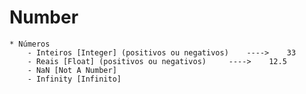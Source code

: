 # Number 

    * Números 
        - Inteiros [Integer] (positivos ou negativos)    ---->    33
        - Reais [Float] (positivos ou negativos)     ---->    12.5 
        - NaN [Not A Number]
        - Infinity [Infinito]

